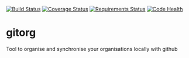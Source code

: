 [![Build Status](https://travis-ci.org/Mariocj89/gitorg.svg?branch=master)](https://travis-ci.org/Mariocj89/gitorg)
[![Coverage Status](https://coveralls.io/repos/github/Mariocj89/gitorg/badge.svg?branch=master)](https://coveralls.io/github/Mariocj89/gitorg?branch=master)
[![Requirements Status](https://requires.io/github/Mariocj89/gitorg/requirements.svg?branch=master)](https://requires.io/github/Mariocj89/gitorg/requirements/?branch=master)
[![Code Health](https://landscape.io/github/Mariocj89/gitorg/master/landscape.svg?style=flat)](https://landscape.io/github/Mariocj89/gitorg/master)

# gitorg
Tool to organise and synchronise your organisations locally with github
